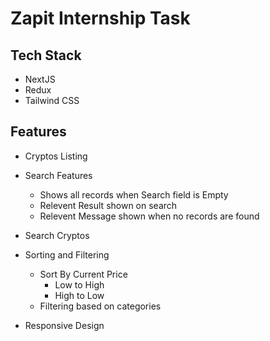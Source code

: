 # Zapit Internship Task

## Tech Stack

- NextJS
- Redux
- Tailwind CSS

## Features

- Cryptos Listing 
- Search Features
  - Shows all records when Search field is Empty
  - Relevent Result shown on search
  - Relevent Message shown when no records are found
- Search Cryptos
- Sorting and Filtering
  - Sort By Current Price 
    - Low to High 
    - High to Low
  - Filtering based on categories

- Responsive Design